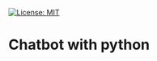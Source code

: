 [![License: MIT](https://img.shields.io/badge/License-MIT-yellow.svg)](https://opensource.org/licenses/MIT)

# Chatbot with python
